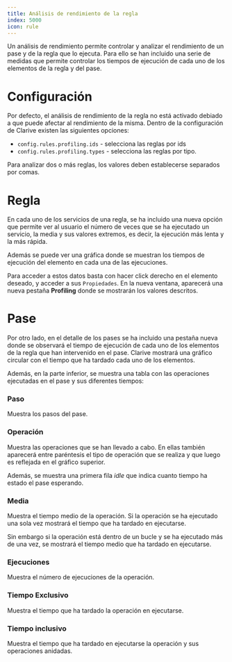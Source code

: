 ```yaml
---
title: Análisis de rendimiento de la regla
index: 5000
icon: rule
---
```


Un análisis de rendimiento permite controlar y analizar el rendimiento de un pase y de la regla que lo ejecuta. Para
ello se han incluido una serie de medidas que permite controlar los tiempos de ejecución de cada uno de los elementos de
la regla y del pase.

# Configuración

Por defecto, el análisis de rendimiento de la regla no está activado debiado a que puede afectar al rendimiento de la
misma. Dentro de la configuración de Clarive existen las siguientes opciones:

- `config.rules.profiling.ids` - selecciona las reglas por ids
- `config.rules.profiling.types` - selecciona las reglas por tipo.

Para analizar dos o más reglas, los valores deben establecerse separados por comas.

# Regla

En cada uno de los servicios de una regla, se ha incluido una nueva opción que permite ver al usuario el número de veces
que se ha ejecutado un servicio, la media y sus valores extremos, es decir, la ejecución más lenta y la más rápida.

Además se puede ver una gráfica donde se muestran los tiempos de ejecución del elemento en cada una de las ejecuciones.

Para acceder a estos datos basta con hacer click derecho en el elemento deseado, y acceder a sus `Propiedades`. En la
nueva ventana, aparecerá una nueva pestaña **Profiling** donde se mostrarán los valores descritos.

# Pase

Por otro lado, en el detalle de los pases se ha incluido una pestaña nueva donde se observará el tiempo de ejecución de
cada uno de los elementos de la regla que han intervenido en el pase. Clarive mostrará una gráfico circular con el
tiempo que ha tardado cada uno de los elementos.

Además, en la parte inferior, se muestra una tabla con las operaciones ejecutadas en el pase y sus diferentes tiempos:

### Paso

Muestra los pasos del pase.

### Operación

Muestra las operaciones que se han llevado a cabo. En ellas también aparecerá entre paréntesis el tipo de operación que
se realiza y que luego es reflejada en el gráfico superior.

Además, se muestra una primera fila *idle* que indica cuanto tiempo ha estado el pase esperando.

### Media

Muestra el tiempo medio de la operación. Si la operación se ha ejecutado una sola vez mostrará el tiempo que ha tardado
en ejecutarse.

Sin embargo si la operación está dentro de un bucle y se ha ejecutado más de una vez, se mostrará el tiempo medio que ha
tardado en ejecutarse.

### Ejecuciones

Muestra el número de ejecuciones de la operación.

### Tiempo Exclusivo

Muestra el tiempo que ha tardado la operación en ejecutarse.

### Tiempo inclusivo

Muestra el tiempo que ha tardado en ejecutarse la operación y sus operaciones anidadas.
